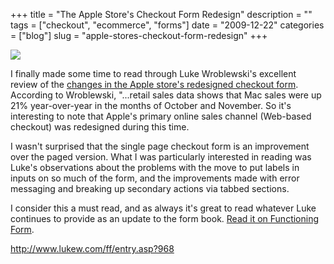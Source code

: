 +++
title = "The Apple Store's Checkout Form Redesign"
description = ""
tags = ["checkout", "ecommerce", "forms"]
date = "2009-12-22"
categories = ["blog"]
slug = "apple-stores-checkout-form-redesign"
+++



  <div class="notebook-screenshot"><a href="http://www.lukew.com/ff/entry.asp?968"><img src="http://media.konigi.com/bluga/wt4b30ef2e07cab_large.jpg"/></a></div><p>I finally made some time to read through Luke Wroblewski's excellent review of the <a href="http://www.lukew.com/ff/entry.asp?968">changes in the Apple store's redesigned checkout form</a>. According to Wroblewski, &quot;...retail sales data shows that Mac sales were up 21% year-over-year in the months of October and November. So it's interesting to note that Apple's primary online sales channel (Web-based checkout) was redesigned during this time.</p>

<p>I wasn't surprised that the single page checkout form is an improvement over the paged version. What I was particularly interested in reading was Luke's observations about the problems with the move to put labels in inputs on so much of the form, and the improvements made with error messaging and breaking up secondary actions via tabbed sections.</p>

<p>I consider this a must read, and as always it's great to read whatever Luke continues to provide as an update to the form book. <a href="http://www.lukew.com/ff/entry.asp?968">Read it on Functioning Form<a>.</p>

    
  <a href="http://www.lukew.com/ff/entry.asp?968">http://www.lukew.com/ff/entry.asp?968</a>
